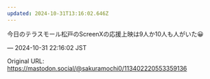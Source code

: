 ```yaml
---
updated: 2024-10-31T13:16:02.646Z
---
```


<p>今日のテラスモール松戸のScreenXの応援上映は9人か10人も人がいた😀</p>

&mdash; 2024-10-31 22:16:02 JST

Original URL: https://mastodon.social/@sakuramochi0/113402220553359136
